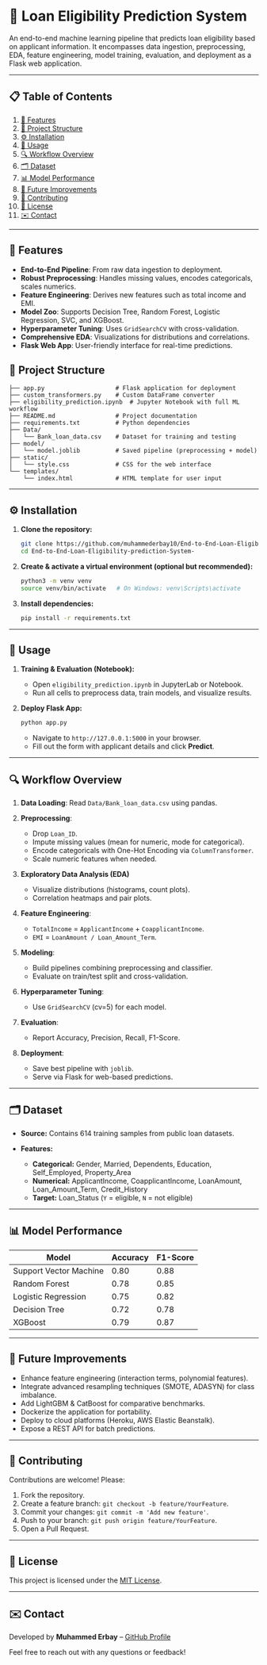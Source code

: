 # 🏦 Loan Eligibility Prediction System

An end-to-end machine learning pipeline that predicts loan eligibility based on applicant information. It encompasses data ingestion, preprocessing, EDA, feature engineering, model training, evaluation, and deployment as a Flask web application.

---

## 📋 Table of Contents

1. [🚀 Features](#-features)
2. [📁 Project Structure](#-project-structure)
3. [⚙️ Installation](#️-installation)
4. [🚀 Usage](#-usage)
5. [🔍 Workflow Overview](#-workflow-overview)
6. [🗂️ Dataset](#️-dataset)
7. [📊 Model Performance](#-model-performance)
8. [🔮 Future Improvements](#-future-improvements)
9. [🤝 Contributing](#-contributing)
10. [📄 License](#-license)
11. [✉️ Contact](#️-contact)

---

## 🚀 Features

* **End-to-End Pipeline**: From raw data ingestion to deployment.
* **Robust Preprocessing**: Handles missing values, encodes categoricals, scales numerics.
* **Feature Engineering**: Derives new features such as total income and EMI.
* **Model Zoo**: Supports Decision Tree, Random Forest, Logistic Regression, SVC, and XGBoost.
* **Hyperparameter Tuning**: Uses `GridSearchCV` with cross-validation.
* **Comprehensive EDA**: Visualizations for distributions and correlations.
* **Flask Web App**: User-friendly interface for real-time predictions.

## 📁 Project Structure

```
├── app.py                    # Flask application for deployment
├── custom_transformers.py    # Custom DataFrame converter
├── eligibility_prediction.ipynb  # Jupyter Notebook with full ML workflow
├── README.md                 # Project documentation
├── requirements.txt          # Python dependencies
├── Data/
│   └── Bank_loan_data.csv    # Dataset for training and testing
├── model/
│   └── model.joblib          # Saved pipeline (preprocessing + model)
├── static/
│   └── style.css             # CSS for the web interface
└── templates/
    └── index.html            # HTML template for user input
```

---

## ⚙️ Installation

1. **Clone the repository:**

   ```bash
   git clone https://github.com/muhammederbay10/End-to-End-Loan-Eligibility-prediction-System-.git
   cd End-to-End-Loan-Eligibility-prediction-System-
   ```
2. **Create & activate a virtual environment (optional but recommended):**

   ```bash
   python3 -m venv venv
   source venv/bin/activate   # On Windows: venv\Scripts\activate
   ```
3. **Install dependencies:**

   ```bash
   pip install -r requirements.txt
   ```

---

## 🚀 Usage

1. **Training & Evaluation (Notebook):**

   * Open `eligibility_prediction.ipynb` in JupyterLab or Notebook.
   * Run all cells to preprocess data, train models, and visualize results.

2. **Deploy Flask App:**

   ```bash
   python app.py
   ```

   * Navigate to `http://127.0.0.1:5000` in your browser.
   * Fill out the form with applicant details and click **Predict**.

---

## 🔍 Workflow Overview

1. **Data Loading**: Read `Data/Bank_loan_data.csv` using pandas.
2. **Preprocessing**:

   * Drop `Loan_ID`.
   * Impute missing values (mean for numeric, mode for categorical).
   * Encode categoricals with One-Hot Encoding via `ColumnTransformer`.
   * Scale numeric features when needed.
3. **Exploratory Data Analysis (EDA)**

   * Visualize distributions (histograms, count plots).
   * Correlation heatmaps and pair plots.
4. **Feature Engineering**:

   * `TotalIncome` = `ApplicantIncome` + `CoapplicantIncome`.
   * `EMI` = `LoanAmount / Loan_Amount_Term`.
5. **Modeling**:

   * Build pipelines combining preprocessing and classifier.
   * Evaluate on train/test split and cross-validation.
6. **Hyperparameter Tuning**:

   * Use `GridSearchCV` (cv=5) for each model.
7. **Evaluation**:

   * Report Accuracy, Precision, Recall, F1-Score.
8. **Deployment**:

   * Save best pipeline with `joblib`.
   * Serve via Flask for web-based predictions.

---

## 🗂️ Dataset

* **Source:** Contains 614 training samples from public loan datasets.
* **Features:**

  * **Categorical:** Gender, Married, Dependents, Education, Self\_Employed, Property\_Area
  * **Numerical:** ApplicantIncome, CoapplicantIncome, LoanAmount, Loan\_Amount\_Term, Credit\_History
  * **Target:** Loan\_Status (`Y` = eligible, `N` = not eligible)

---

## 📊 Model Performance

| Model                  | Accuracy | F1-Score |
| ---------------------- | -------- | -------- |
| Support Vector Machine | 0.80     | 0.88     |
| Random Forest          | 0.78     | 0.85     |
| Logistic Regression    | 0.75     | 0.82     |
| Decision Tree          | 0.72     | 0.78     |
| XGBoost                | 0.79     | 0.87     |

---

## 🔮 Future Improvements

* Enhance feature engineering (interaction terms, polynomial features).
* Integrate advanced resampling techniques (SMOTE, ADASYN) for class imbalance.
* Add LightGBM & CatBoost for comparative benchmarks.
* Dockerize the application for portability.
* Deploy to cloud platforms (Heroku, AWS Elastic Beanstalk).
* Expose a REST API for batch predictions.

---

## 🤝 Contributing

Contributions are welcome! Please:

1. Fork the repository.
2. Create a feature branch: `git checkout -b feature/YourFeature`.
3. Commit your changes: `git commit -m 'Add new feature'`.
4. Push to your branch: `git push origin feature/YourFeature`.
5. Open a Pull Request.

---

## 📄 License

This project is licensed under the [MIT License](https://github.com/muhammederbay10/End-to-End-Loan-Eligibility-prediction-System-/blob/main/LICENSE).

---

## ✉️ Contact

Developed by **Muhammed Erbay** – [GitHub Profile](https://github.com/muhammederbay10)

Feel free to reach out with any questions or feedback!

